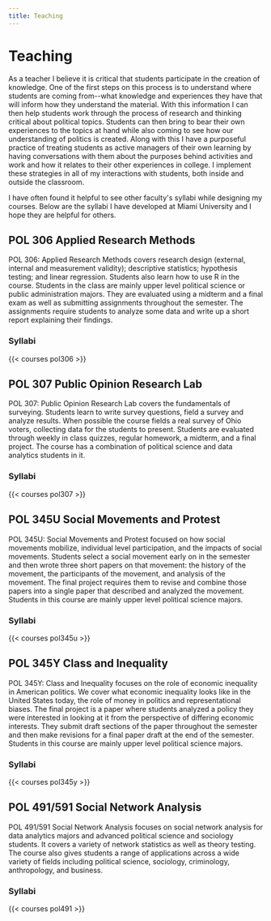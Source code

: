 ```yaml
---
title: Teaching
---
```

# Teaching

As a teacher I believe it is critical that students participate in the creation of knowledge. One of the first steps on this process is to understand where students are coming from--what knowledge and experiences they have that will inform how they understand the material. With this information I can then help students work through the process of research and thinking critical about political topics. Students can then bring to bear their own experiences to the topics at hand while also coming to see how our understanding of politics is created. Along with this I have a purposeful practice of treating students as active managers of their own learning by having conversations with them about the purposes behind activities and work and how it relates to their other experiences in college. I implement these strategies in all of my interactions with students, both inside and outside the classroom. 

I have often found it helpful to see other faculty's syllabi while designing my courses. Below are the syllabi I have developed at Miami University and I hope they are helpful for others. 

## POL 306 Applied Research Methods
POL 306: Applied Research Methods covers research design (external, internal and measurement validity); descriptive statistics; hypothesis testing; and linear regression. Students also learn how to use R in the course. Students in the class are mainly upper level political science or public administration majors. They are evaluated using a midterm and a final exam as well as submitting assignments throughout the semester. The assignments require students to analyze some data and write up a short report explaining their findings. 

### Syllabi
{{< courses pol306 >}}

## POL 307 Public Opinion Research Lab
POL 307: Public Opinion Research Lab covers the fundamentals of surveying. Students learn to write survey questions, field a survey and analyze results. When possible the course fields a real survey of Ohio voters, collecting data for the students to present. Students are evaluated through weekly in class quizzes, regular homework, a midterm, and a final project. The course has a combination of political science and data analytics students in it. 

### Syllabi
{{< courses pol307 >}}


## POL 345U Social Movements and Protest
POL 345U: Social Movements and Protest focused on how social movements mobilize, individual level participation, and the impacts of social movements. Students select a social movement early on in the semester and then wrote three short papers on that movement: the history of the movement, the participants of the movement, and analysis of the movement. The final project requires them to revise and combine those papers into a single paper that described and analyzed the movement. Students in this course are mainly upper level political science majors. 

### Syllabi
{{< courses pol345u >}}


## POL 345Y Class and Inequality
POL 345Y: Class and Inequality focuses on the role of economic inequality in American politics. We cover what economic inequality looks like in the United States today, the role of money in politics and representational biases. The final project is a paper where students analyzed a policy they were interested in looking at it from the perspective of differing economic interests. They submit draft sections of the paper throughout the semester and then make revisions for a final paper draft at the end of the semester. Students in this course are mainly upper level political science majors. 

### Syllabi
{{< courses pol345y >}}

## POL 491/591 Social Network Analysis
POL 491/591 Social Network Analysis focuses on social network analysis for data analytics majors and advanced political science and sociology students. It covers a variety of network statistics as well as theory testing. The course also gives students a range of applications across a wide variety of fields including political science, sociology, criminology, anthropology, and business.

### Syllabi
{{< courses pol491 >}}